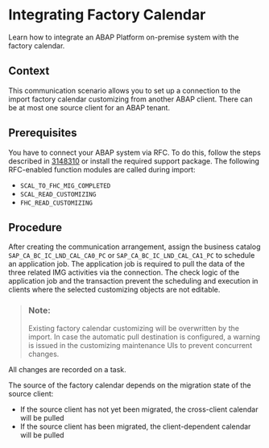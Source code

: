 <!-- loio2a41550e1999405b8b64a41ac7f8cf4d -->

# Integrating Factory Calendar

Learn how to integrate an ABAP Platform on-premise system with the factory calendar.



<a name="loio2a41550e1999405b8b64a41ac7f8cf4d__section_dnj_mjz_zxb"/>

## Context

This communication scenario allows you to set up a connection to the import factory calendar customizing from another ABAP client. There can be at most one source client for an ABAP tenant.



<a name="loio2a41550e1999405b8b64a41ac7f8cf4d__section_a1n_bkz_zxb"/>

## Prerequisites

You have to connect your ABAP system via RFC. To do this, follow the steps described in [3148310](https://me.sap.com/notes/3148310) or install the required support package. The following RFC-enabled function modules are called during import:

-   `SCAL_TO_FHC_MIG_COMPLETED`
-   `SCAL_READ_CUSTOMIZING`
-   `FHC_READ_CUSTOMIZING`



<a name="loio2a41550e1999405b8b64a41ac7f8cf4d__section_gd1_zjz_zxb"/>

## Procedure

After creating the communication arrangement, assign the business catalog `SAP_CA_BC_IC_LND_CAL_CA0_PC` or `SAP_CA_BC_IC_LND_CAL_CA1_PC` to schedule an application job. The application job is required to pull the data of the three related IMG activities via the connection. The check logic of the application job and the transaction prevent the scheduling and execution in clients where the selected customizing objects are not editable.

> ### Note:  
> Existing factory calendar customizing will be overwritten by the import. In case the automatic pull destination is configured, a warning is issued in the customizing maintenance UIs to prevent concurrent changes.

All changes are recorded on a task.

The source of the factory calendar depends on the migration state of the source client:

-   If the source client has not yet been migrated, the cross-client calendar will be pulled
-   If the source client has been migrated, the client-dependent calendar will be pulled

